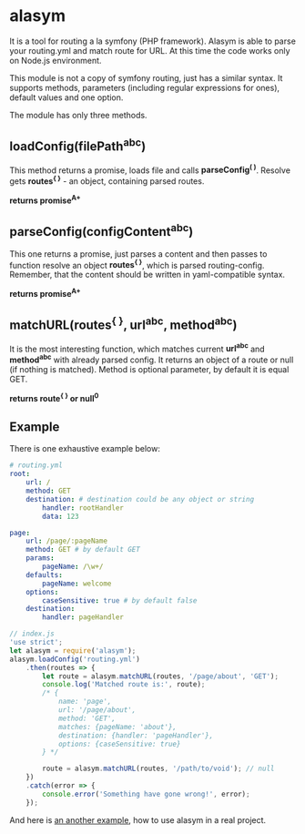 # alasym
It is a tool for routing a la symfony (PHP framework). Alasym is able to parse your routing.yml and match route for URL. At this time the code works only on Node.js environment.

This module is not a copy of symfony routing, just has a similar syntax. It supports methods, parameters (including regular expressions for ones), default values and one option.

The module has only three methods.
## loadConfig(filePath<sup>abc</sup>)
This method returns a promise, loads file and calls **parseConfig<sup>( )</sup>**. Resolve gets **routes<sup>{ }</sup>** - an object, containing parsed routes.

**returns promise<sup>A+</sup>**

## parseConfig(configContent<sup>abc</sup>)
This one returns a promise, just parses a content and then passes to function resolve an object **routes<sup>{ }</sup>**, which is parsed routing-config. Remember, that the content should be written in yaml-compatible syntax.

**returns promise<sup>A+</sup>**

## matchURL(routes<sup>{ }</sup>, url<sup>abc</sup>, method<sup>abc</sup>)
It is the most interesting function, which matches current **url<sup>abc</sup>** and **method<sup>abc</sup>** with already parsed config. It returns an object of a route or null (if nothing is matched). Method is optional parameter, by default it is equal GET.

**returns route<sup>{ }</sup> or null<sup>0</sup>**

## Example
There is one exhaustive example below:
```yaml
# routing.yml
root:
    url: /
    method: GET
    destination: # destination could be any object or string
        handler: rootHandler
        data: 123

page:
    url: /page/:pageName
    method: GET # by default GET
    params:
        pageName: /\w+/
    defaults:
        pageName: welcome
    options:
        caseSensitive: true # by default false
    destination:
        handler: pageHandler
```
```javascript
// index.js
'use strict';
let alasym = require('alasym');
alasym.loadConfig('routing.yml')
    .then(routes => {
        let route = alasym.matchURL(routes, '/page/about', 'GET');
        console.log('Matched route is:', route);
        /* {
            name: 'page',
            url: '/page/about',
            method: 'GET',
            matches: {pageName: 'about'},
            destination: {handler: 'pageHandler'},
            options: {caseSensitive: true}
        } */

        route = alasym.matchURL(routes, '/path/to/void'); // null
    })
    .catch(error => {
        console.error('Something have gone wrong!', error);
    });
```
And here is [an another example](https://github.com/Enet/demo-es2015), how to use alasym in a real project.
